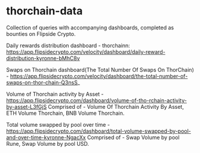 # thorchain-data
Collection of queries with accompanying dashboards, completed as bounties on Flipside Crypto.

Daily rewards distribution dashboard - thorchainn: https://app.flipsidecrypto.com/velocity/dashboard/daily-reward-distribution-kyronne-bMhC8v

Swaps on Thorchain dashboard(The Total Number Of Swaps On ThorChain) - https://app.flipsidecrypto.com/velocity/dashboard/the-total-number-of-swaps-on-thor-chain-Q3nsS_

Volume of Thorchain activity by Asset - https://app.flipsidecrypto.com/dashboard/volume-of-tho-rchain-activity-by-asset-L3fGjS
Comprised of - Volume Of Thorchain Activity By Asset, ETH Volume Thorchain, BNB Volume Thorchain. 

Total volume swapped by pool over time - https://app.flipsidecrypto.com/dashboard/total-volume-swapped-by-pool-and-over-time-kyronne-NgacXx Comprised of - Swap Volume by pool Rune, Swap Volume by pool USD.






